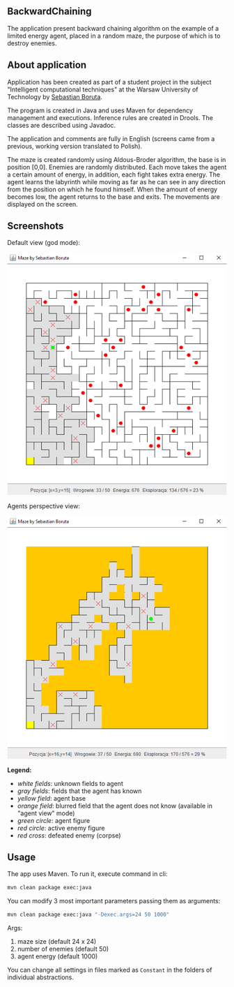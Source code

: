 BackwardChaining
---

The application present backward chaining algorithm on the example of a limited energy agent, placed in a random maze, the purpose of which is to destroy enemies.

## About application

Application has been created as part of a student project in the subject "Intelligent computational techniques" at the Warsaw University of Technology by [Sebastian Boruta](https://boruta.info/).

The program is created in Java and uses Maven for dependency management and executions. Inference rules are created in Drools. The classes are described using Javadoc.

The application and comments are fully in English (screens came from a previous, working version translated to Polish).

The maze is created randomly using Aldous-Broder algorithm, the base is in position [0,0]. Enemies are randomly distributed. Each move takes the agent a certain amount of energy, in addition, each fight takes extra energy. The agent learns the labyrinth while moving as far as he can see in any direction from the position on which he found himself. When the amount of energy becomes low, the agent returns to the base and exits. The movements are displayed on the screen.

## Screenshots
Default view (god mode):

![Standard view](doc/maze-standard-view.png)

Agents perspective view:

![Standard view](doc/maze-agent-perspective.png)


**Legend:**
- _white fields_: unknown fields to agent
- _gray fields_: fields that the agent has known
- _yellow field_: agent base
- _orange field_: blurred field that the agent does not know (available in "agent view" mode)
- _green circle_: agent figure
- _red circle_: active enemy figure
- _red cross_: defeated enemy (corpse)

## Usage

The app uses Maven. To run it, execute command in cli:

```bash
mvn clean package exec:java
```

You can modify 3 most important parameters passing them as arguments:

```bash
mvn clean package exec:java "-Dexec.args=24 50 1000"
```

Args:
1. maze size (default 24 x 24)
2. number of enemies (default 50)
3. agent energy (default 1000)

You can change all settings in files marked as `Constant` in the folders of individual abstractions.
